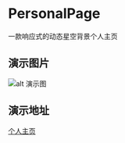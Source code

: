 # PersonalPage
一款响应式的动态星空背景个人主页


## 演示图片
![alt 演示图](https://mengxing.cc/1.png)


## 演示地址
[个人主页](https://mengxing.cc)

